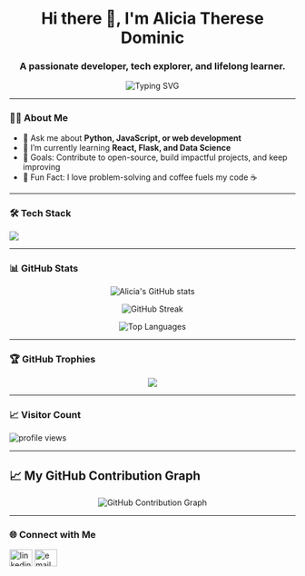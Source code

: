 <h1 align="center">Hi there 👋, I'm Alicia Therese Dominic</h1>
<h3 align="center">A passionate developer, tech explorer, and lifelong learner.</h3>

<p align="center">
  <img src="https://readme-typing-svg.demolab.com?font=Fira+Code&duration=3000&pause=1000&center=true&vCenter=true&width=435&lines=Welcome+to+my+GitHub+profile!;Tech+enthusiast+%F0%9F%92%BB;Lifelong+learner+%F0%9F%93%9A;Let's+build+cool+stuff!+%F0%9F%92%A1" alt="Typing SVG" />
</p>

---

### 👩‍💻 About Me

- 💬 Ask me about **Python, JavaScript, or web development**
- 🌱 I’m currently learning **React, Flask, and Data Science**
- 🎯 Goals: Contribute to open-source, build impactful projects, and keep improving
- 🧠 Fun Fact: I love problem-solving and coffee fuels my code ☕

---

### 🛠️ Tech Stack

<p align="left">
  <img src="https://skillicons.dev/icons?i=python,c,django,js,html,css,react,nodejs,flask,git,github,vscode,figma" />
</p>

---

### 📊 GitHub Stats

<p align="center">
  <img src="https://github-readme-stats.vercel.app/api?username=AliciaTherese&show_icons=true&theme=tokyonight" alt="Alicia's GitHub stats" />
</p>

<p align="center">
  <img src="https://github-readme-streak-stats.herokuapp.com?user=AliciaTherese&theme=tokyonight" alt="GitHub Streak" />
</p>

<p align="center">
  <img src="https://github-readme-stats.vercel.app/api/top-langs/?username=AliciaTherese&layout=compact&theme=tokyonight" alt="Top Languages" />
</p>

---

### 🏆 GitHub Trophies

<p align="center">
  <img src="https://github-profile-trophy.vercel.app/?username=AliciaTherese&theme=gruvbox&no-frame=true&column=7&margin-w=10" />
</p>

---

### 📈 Visitor Count

<p align="left">
  <img src="https://komarev.com/ghpvc/?username=AliciaTherese&label=Profile+Views&color=blueviolet&style=flat" alt="profile views" />
</p>

---

## 📈 My GitHub Contribution Graph

<p align="center">
  <img src="https://github-readme-activity-graph.vercel.app/graph?username=AliciaTherese&theme=tokyo-night&area=true&hide_border=true" alt="GitHub Contribution Graph"/>
</p>

---

### 🌐 Connect with Me

<p align="left">
  <a href="www.linkedin.com/in/aliciatheresedominic" target="blank"><img align="center" src="https://cdn.jsdelivr.net/npm/simple-icons@v5/icons/linkedin.svg" alt="linkedin" height="30" width="40" /></a>
  <a href="mailto:aliciatheresedominic1.com"><img align="center" src="https://cdn.jsdelivr.net/npm/simple-icons@v5/icons/gmail.svg" alt="email" height="30" width="40" /></a>
  
</p>



